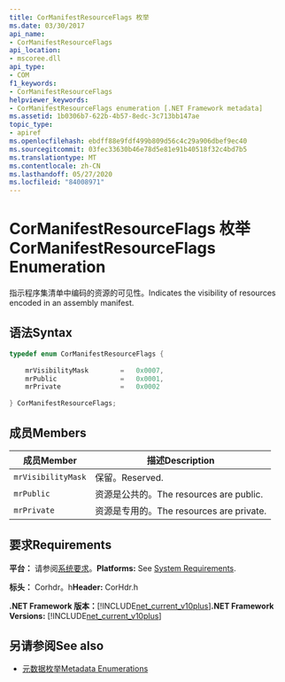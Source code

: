 ```yaml
---
title: CorManifestResourceFlags 枚举
ms.date: 03/30/2017
api_name:
- CorManifestResourceFlags
api_location:
- mscoree.dll
api_type:
- COM
f1_keywords:
- CorManifestResourceFlags
helpviewer_keywords:
- CorManifestResourceFlags enumeration [.NET Framework metadata]
ms.assetid: 1b0306b7-622b-4b57-8edc-3c713bb147ae
topic_type:
- apiref
ms.openlocfilehash: ebdff88e9fdf499b809d56c4c29a906dbef9ec40
ms.sourcegitcommit: 03fec33630b46e78d5e81e91b40518f32c4bd7b5
ms.translationtype: MT
ms.contentlocale: zh-CN
ms.lasthandoff: 05/27/2020
ms.locfileid: "84008971"
---
```

# <a name="cormanifestresourceflags-enumeration"></a><span data-ttu-id="915b4-102">CorManifestResourceFlags 枚举</span><span class="sxs-lookup"><span data-stu-id="915b4-102">CorManifestResourceFlags Enumeration</span></span>
<span data-ttu-id="915b4-103">指示程序集清单中编码的资源的可见性。</span><span class="sxs-lookup"><span data-stu-id="915b4-103">Indicates the visibility of resources encoded in an assembly manifest.</span></span>  
  
## <a name="syntax"></a><span data-ttu-id="915b4-104">语法</span><span class="sxs-lookup"><span data-stu-id="915b4-104">Syntax</span></span>  
  
```cpp  
typedef enum CorManifestResourceFlags {  
  
    mrVisibilityMask        =   0x0007,  
    mrPublic                =   0x0001,  
    mrPrivate               =   0x0002  
  
} CorManifestResourceFlags;  
```  
  
## <a name="members"></a><span data-ttu-id="915b4-105">成员</span><span class="sxs-lookup"><span data-stu-id="915b4-105">Members</span></span>  
  
|<span data-ttu-id="915b4-106">成员</span><span class="sxs-lookup"><span data-stu-id="915b4-106">Member</span></span>|<span data-ttu-id="915b4-107">描述</span><span class="sxs-lookup"><span data-stu-id="915b4-107">Description</span></span>|  
|------------|-----------------|  
|`mrVisibilityMask`|<span data-ttu-id="915b4-108">保留。</span><span class="sxs-lookup"><span data-stu-id="915b4-108">Reserved.</span></span>|  
|`mrPublic`|<span data-ttu-id="915b4-109">资源是公共的。</span><span class="sxs-lookup"><span data-stu-id="915b4-109">The resources are public.</span></span>|  
|`mrPrivate`|<span data-ttu-id="915b4-110">资源是专用的。</span><span class="sxs-lookup"><span data-stu-id="915b4-110">The resources are private.</span></span>|  
  
## <a name="requirements"></a><span data-ttu-id="915b4-111">要求</span><span class="sxs-lookup"><span data-stu-id="915b4-111">Requirements</span></span>  
 <span data-ttu-id="915b4-112">**平台：** 请参阅[系统要求](../../get-started/system-requirements.md)。</span><span class="sxs-lookup"><span data-stu-id="915b4-112">**Platforms:** See [System Requirements](../../get-started/system-requirements.md).</span></span>  
  
 <span data-ttu-id="915b4-113">**标头：** Corhdr。h</span><span class="sxs-lookup"><span data-stu-id="915b4-113">**Header:** CorHdr.h</span></span>  
  
 <span data-ttu-id="915b4-114">**.NET Framework 版本：**[!INCLUDE[net_current_v10plus](../../../../includes/net-current-v10plus-md.md)]</span><span class="sxs-lookup"><span data-stu-id="915b4-114">**.NET Framework Versions:** [!INCLUDE[net_current_v10plus](../../../../includes/net-current-v10plus-md.md)]</span></span>  
  
## <a name="see-also"></a><span data-ttu-id="915b4-115">另请参阅</span><span class="sxs-lookup"><span data-stu-id="915b4-115">See also</span></span>

- [<span data-ttu-id="915b4-116">元数据枚举</span><span class="sxs-lookup"><span data-stu-id="915b4-116">Metadata Enumerations</span></span>](metadata-enumerations.md)
